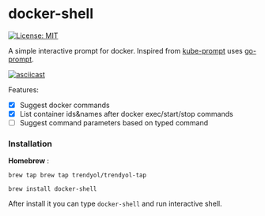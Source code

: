 # docker-shell

[![License: MIT](https://img.shields.io/badge/License-MIT-ligthgreen.svg)](https://opensource.org/licenses/MIT)

A simple interactive prompt for docker. Inspired from [kube-prompt](https://github.com/c-bata/kube-prompt) uses [go-prompt](https://github.com/c-bata/go-prompt).

[![asciicast](https://asciinema.org/a/lWXDinJt74BnsuhCEA6BkrYox.svg)](https://asciinema.org/a/lWXDinJt74BnsuhCEA6BkrYox)

Features:

* [X] Suggest docker commands
* [X] List container ids&names after docker exec/start/stop commands
* [ ] Suggest command parameters based on typed command

<h3>Installation</h3>

<b>Homebrew</b> :

  `brew tap brew tap trendyol/trendyol-tap`

  `brew install docker-shell`

After install it you can type `docker-shell` and run interactive shell.
